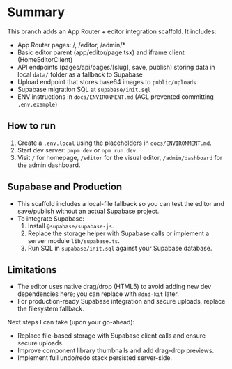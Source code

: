 Summary
=======
This branch adds an App Router + editor integration scaffold. It includes:

- App Router pages: /, /editor, /admin/*
- Basic editor parent (app/editor/page.tsx) and iframe client (HomeEditorClient)
- API endpoints (pages/api/pages/[slug], save, publish) storing data in local `data/` folder as a fallback to Supabase
- Upload endpoint that stores base64 images to `public/uploads`
- Supabase migration SQL at `supabase/init.sql`
- ENV instructions in `docs/ENVIRONMENT.md` (ACL prevented committing `.env.example`)

How to run
----------
1. Create a `.env.local` using the placeholders in `docs/ENVIRONMENT.md`.
2. Start dev server: `pnpm dev` or `npm run dev`.
3. Visit `/` for homepage, `/editor` for the visual editor, `/admin/dashboard` for the admin dashboard.

Supabase and Production
-----------------------
- This scaffold includes a local-file fallback so you can test the editor and save/publish without an actual Supabase project.
- To integrate Supabase:
  1. Install `@supabase/supabase-js`.
  2. Replace the storage helper with Supabase calls or implement a server module `lib/supabase.ts`.
  3. Run SQL in `supabase/init.sql` against your Supabase database.

Limitations
-----------
- The editor uses native drag/drop (HTML5) to avoid adding new dev dependencies here; you can replace with `@dnd-kit` later.
- For production-ready Supabase integration and secure uploads, replace the filesystem fallback.

Next steps I can take (upon your go-ahead):
- Replace file-based storage with Supabase client calls and ensure secure uploads.
- Improve component library thumbnails and add drag-drop previews.
- Implement full undo/redo stack persisted server-side.


